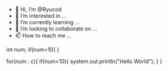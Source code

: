 - 👋 Hi, I’m @Ryucod
- 👀 I’m interested in ...
- 🌱 I’m currently learning ...
- 💞️ I’m looking to collaborate on ...
- 📫 How to reach me ...

<!---
Ryucod/Ryucod is a ✨ special ✨ repository because its `README.md` (this file) appears on your GitHub profile.
You can click the Preview link to take a look at your changes.
--->

int num;
if(num<10{
}

for(num : c){
  if(num<10){
    system.out.println("Hello World");
  }
}
